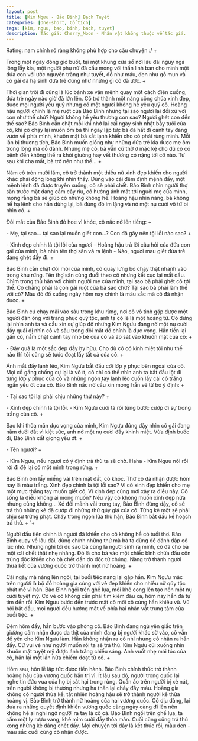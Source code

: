 ```yaml
---
layout: post
title: [Kim Ngưu - Bảo Bình] Bạch Tuyết
categories: [One-short, Cổ tích]
tags: [kim, nguu, bao, binh, bach, tuyet]
description: Tác giả: Cherry_Moon - Nhân vật không thuộc về tác giả.
---
```


Rating: nam chính rõ ràng không phù hợp cho câu chuyện :/ + 

Trong một ngày đông gió buốt, tại một khung cửa sổ nơi lâu đài nguy nga lộng lẫy kia, một người phụ nữ đã cầu mong với thần linh ban cho mình một đứa con với ước nguyện trắng như tuyết, đỏ như máu, đen như gỗ mun và cô gái đã hạ sinh đứa trẻ đúng như những gì cô đã ước. + 

Thời gian trôi đi cũng là lúc bánh xe vận mệnh quay một cách điên cuồng, đứa trẻ ngày nào giờ đã lớn lên. Cô trở thành một nàng công chúa xinh đẹp, được mọi người yêu quý nhưng có một người không hề yêu quý cô. Hoàng hậu người chính là mẹ ruột của Bảo Bình nhưng tại sao người lại đối xử với con như thế chứ? Người không hề yêu thương con sao? Người ghét con đến thế sao? Bảo Bình cắn chặt môi khi nhớ lại cái ngày sinh nhật bảy tuổi của cô, khi cô chạy lại muốn ôm bà thì ngay lập tức bà đã hất đi cánh tay đang vươn về phía mình, khuôn mặt bà sắt lạnh khiến cho cô phải rùng mình. Mỗi lần bị thương tích, Bảo Bình muốn giống như những đứa trẻ kia được mẹ ôm trong lòng mà dỗ dành. Nhưng mẹ cô, bà vẫn cứ thờ ơ mặc kệ cho dù cô có bệnh đến không thể ra khỏi giường hay vết thương có nặng tới cỡ nào. Từ sau khi cha mất, bà trở nên như thế... + 

Năm cô tròn mười lăm, cô trở thành một thiếu nữ xinh đẹp khiến cho người khác phải động lòng khi nhìn thấy. Đúng vào cái đêm định mệnh đấy, một mệnh lệnh đã được truyền xuống, cô sẽ phải chết. Bảo Bình nhìn người thợ săn trước mặt đang cầm cây rìu, cô hướng ánh mắt tới người mẹ của mình, mong rằng bà sẽ giúp cô nhưng không hề. Hoàng hậu nhìn nàng, bà không hề hạ lệnh cho hắn dừng lại, bà đứng đó im lặng và nở một nụ cười vô từ bi nhìn cô. + 

Đôi mắt của Bảo Bình đỏ hoe vì khóc, cô nấc nở lên tiếng: + 

\- Mẹ, tại sao... tại sao lại muốn giết con...? Con đã gây nên tội lỗi nào sao? + 

\- Xinh đẹp chính là tội lỗi của ngươi - Hoàng hậu trả lời câu hỏi của đứa con gái của mình, bà nhìn tên thợ săn và ra lệnh - Nào, ngươi mau giết đứa trẻ đáng ghét đấy đi. + 

Bảo Bình cắn chặt đôi môi của mình, cô quay lưng bỏ chạy thật nhanh vào trong khu rừng. Tên thợ săn cũng đuổi theo cô nhưng kết cục lại mất dấu. Chìm trong thù hận với chính người mẹ của mình, tại sao bà phải ghét cô tới thế. Cô chẳng phải là con gái ruột của bà sao chứ? Tại sao bà phải làm thế với cô? Màu đỏ đổ xuống ngày hôm nay chính là màu sắc mà cô đã nhận được. + 

Bảo Bình cứ chạy mãi vào sâu trong khu rừng, nơi cô vô tình gặp được một người đàn ông với trang phục quý tộc, anh ta có lẽ là một hoàng tử. Cô dừng lại nhìn anh ta và cầu xin sự giúp đỡ nhưng Kim Ngưu đang nở một nụ cười đầy quái dị nhìn cô và sâu trong đôi mắt đó chính là dục vọng. Hắn tiến lại gần cô, nắm chặt cánh tay nhỏ bé của cô và áp sát vào khuôn mặt của cô: + 

\- Đây quả là một sắc đẹp đầy hy hữu. Cho dù cô có kinh miệt tôi như thế nào thì tôi cũng sẽ tước đoạt lấy tất cả của cô. + 

Ánh mắt đầy lạnh lẽo, Kim Ngưu bắt đầu cởi lớp y phục bên ngoài của cô. Mọi cố gắng chống cự lại là vô ít, cô chỉ có thể nhìn anh ta bắt đầu lột đi từng lớp y phục của cô và những ngón tay lạnh lẽo cuốn lấy cái cổ trắng ngần yếu ớt của cô. Bảo Bình nấc nở cầu xin mong hắn sẽ từ bỏ ý định: + 

\- Tại sao tôi lại phải chịu những thứ này? + 

\- Xinh đẹp chính là tội lỗi. - Kim Ngưu cười tà rồi từng bước cướp đi sự trong trắng của cô. + 

Sao khi thỏa mãn dục vọng của mình, Kim Ngưu đứng dậy nhìn cô gái đang nằm dưới đất vì kiệt sức, anh nở một nụ cười đầy khinh miệt. Vừa định bước đi, Bảo Bình cất giọng yếu ớt: + 

\- Tên ngươi? + 

\- Kim Ngưu, nếu ngươi có ý định trả thù ta sẽ chờ. Haha - Kim Ngưu nói rồi rời đi để lại cô một mình trong rừng. + 
                      
Bảo Bình ôm lấy miếng vải trên mặt đất, cô khóc. Thứ cô đã nhận được hôm nay là màu trắng. Xinh đẹp chính là tội lỗi sao? Vì cô xinh đẹp khiến cho mẹ một mực thẳng tay muốn giết cô. Vì xinh đẹp cũng mới xảy ra điều này. Cô sống là điều không ai mong muốn? Nếu vậy cô không muốn xinh đẹp nữa nhưng cũng không... Xé đôi mảnh vải trong tay, Bảo Bình đứng dậy, cô sẽ trả thù những kẻ đã cướp đi những thứ qúy giá của cô. Từng kẻ một sẽ phải chịu sự trừng phạt. Cháy trong ngọn lửa thù hận, Bảo Bình bắt đầu kế hoạch trả thù. + 
́ +                   

Người đầu tiên chính là người đã khiến cho cô không hề có tuổi thơ. Bảo Bình quay về lâu đài, dùng chính những thứ mà bà ta dùng để đánh đập cô lúc nhỏ. Nhưng nghỉ tới dù sao bà cũng là người sinh ra mình, cô đã cho bà một cái chết thật nhẹ nhàng. Đó là cho bà vào một chiếc bình chứa đầu côn trùng độc khiến cho bà chết dần do độc từ chúng. Nàng trở thành người thừa kết của vương quốc trở thành một nữ hoàng. + 

Cái ngày mà nàng lên ngôi, tại buổi tiệc nàng lại gặp hắn. Kim Ngưu mặc trên người là bộ đồ hoàng gia cùng với vẻ đẹp khiến cho nhiều nữ qúy tộc phát mê vì hắn. Bảo Bình ngồi trên ghế lụa, môi khẽ cong lên tạo nên một nụ cười tuyệt mỹ. Có vẻ cô không cần phải tìm kiếm đâu xa, hôm nay hắn đã tự tìm đến rồi. Kim Ngưu bước đến trước mặt cô mời cô cùng hắn khiêu vũ. Vũ hội bắt đầu, mọi người đều hướng mắt về phía hai nhân vật trung tâm của buổi tiệc. + 

Đêm hôm đấy, hắn bước vào phòng cô. Bảo Bình đang ngủ yên giấc trên giường cảm nhận được da thịt của mình đang bị người khác sờ vào, cô vẫn để yên cho Kim Ngưu làm. Hắn không nhận ra cô nhỉ nhưng cô nhận ra hắn đấy. Cứ vui vẻ như ngươi muốn rồi ta sẽ trả thù. Kim Ngưu cúi xuống nhìn khuôn mặt tuyệt mỹ được ánh trăng chiếu sáng. Anh vuốt nhẹ mái tóc của cô, hắn lại một lần nữa chiếm đoạt từ cô. + 

Hôm sau, hôn lễ lập tức được tiến hành. Bảo Bình chính thức trở thành hoàng hậu của vương quốc hắn trị vì. Ít lâu sau đó, người trong quốc lại nghe tin đức vua của họ bị sát hại trong rừng. Quần áo trên người bị xé nát, trên người không bị thương nhưng hạ thân lại chảy đầy máu. Hoàng gia không có người thừa kế, tất nhiên hoàng hậu sẽ trở thành người kế thừa hoàng vị. Bảo Bình trở thành nữ hoàng của hai vương quốc. Cô dịu dàng, lại đưa ra những quyết định khiến vương quốc càng ngày càng đi lên nên không hề ai nghi ngờ người ra tay là cô cả. Bảo Bình ngồi trên ghế lụa, ta cầm một ly rượu vang, khẽ mỉm cười đầy thỏa mãn. Cuối cùng cũng trả thù xong những kẻ đáng chết đấy. Mọi chuyện tới đây là kết thúc rồi, màu đen - màu sắc cuối cùng cô nhận được.
